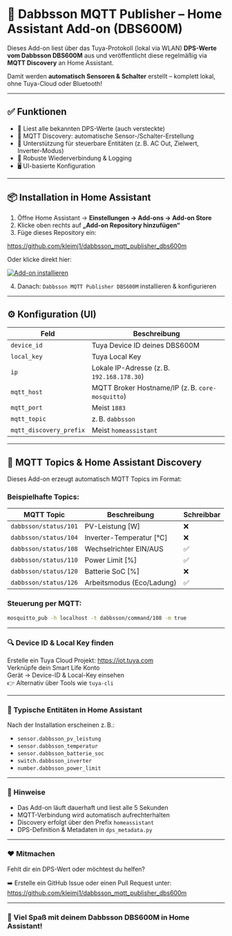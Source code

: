 # 🚀 Dabbsson MQTT Publisher – Home Assistant Add-on (DBS600M)

Dieses Add-on liest über das Tuya-Protokoll (lokal via WLAN) **DPS-Werte vom Dabbsson DBS600M** aus und veröffentlicht diese regelmäßig via **MQTT Discovery** an Home Assistant.

Damit werden **automatisch Sensoren & Schalter** erstellt – komplett lokal, ohne Tuya-Cloud oder Bluetooth!

---

## ✅ Funktionen

- 📡 Liest alle bekannten DPS-Werte (auch versteckte)
- 🔄 MQTT Discovery: automatische Sensor-/Schalter-Erstellung
- 🔧 Unterstützung für steuerbare Entitäten (z. B. AC Out, Zielwert, Inverter-Modus)
- 🧠 Robuste Wiederverbindung & Logging
- 🖥 UI-basierte Konfiguration

---

## 📦 Installation in Home Assistant

1. Öffne Home Assistant → **Einstellungen → Add-ons → Add-on Store**
2. Klicke oben rechts auf **„Add-on Repository hinzufügen“**
3. Füge dieses Repository ein:

https://github.com/kleimj1/dabbsson_mqtt_publisher_dbs600m

Oder klicke direkt hier:

[![Add-on installieren](https://my.home-assistant.io/badges/supervisor_add_addon_repository.svg)](https://my.home-assistant.io/redirect/supervisor_add_addon_repository/?repository_url=https://github.com/kleimj1/dabbsson_mqtt_publisher_dbs600m)

4. Danach: `Dabbsson MQTT Publisher DBS600M` installieren & konfigurieren

---

## ⚙️ Konfiguration (UI)

| Feld                   | Beschreibung                                  |
|------------------------|----------------------------------------------|
| `device_id`            | Tuya Device ID deines DBS600M                |
| `local_key`            | Tuya Local Key                               |
| `ip`                   | Lokale IP-Adresse (z. B. `192.168.178.30`)    |
| `mqtt_host`            | MQTT Broker Hostname/IP (z. B. `core-mosquitto`) |
| `mqtt_port`            | Meist `1883`                                 |
| `mqtt_topic`           | z. B. `dabbsson`                              |
| `mqtt_discovery_prefix`| Meist `homeassistant`                        |

---

## 📡 MQTT Topics & Home Assistant Discovery

Dieses Add-on erzeugt automatisch MQTT Topics im Format:

### **Beispielhafte Topics:**

| MQTT Topic                  | Beschreibung                   | Schreibbar |
|----------------------------|--------------------------------|------------|
| `dabbsson/status/101`      | PV-Leistung [W]                | ❌         |
| `dabbsson/status/104`      | Inverter-Temperatur [°C]       | ❌         |
| `dabbsson/status/108`      | Wechselrichter EIN/AUS         | ✅         |
| `dabbsson/status/110`      | Power Limit [%]                | ✅         |
| `dabbsson/status/120`      | Batterie SoC [%]               | ❌         |
| `dabbsson/status/126`      | Arbeitsmodus (Eco/Ladung)      | ✅         |

### Steuerung per MQTT:

```bash
mosquitto_pub -h localhost -t dabbsson/command/108 -m true
```

---

### 🔍 Device ID & Local Key finden

Erstelle ein Tuya Cloud Projekt: https://iot.tuya.com  
Verknüpfe dein Smart Life Konto  
Gerät → Device-ID & Local-Key einsehen  
👉 Alternativ über Tools wie `tuya-cli`

---

### 👀 Typische Entitäten in Home Assistant

Nach der Installation erscheinen z. B.:

- `sensor.dabbsson_pv_leistung`
- `sensor.dabbsson_temperatur`
- `sensor.dabbsson_batterie_soc`
- `switch.dabbsson_inverter`
- `number.dabbsson_power_limit`

---

### 🧠 Hinweise

- Das Add-on läuft dauerhaft und liest alle 5 Sekunden
- MQTT-Verbindung wird automatisch aufrechterhalten
- Discovery erfolgt über den Prefix `homeassistant`
- DPS-Definition & Metadaten in `dps_metadata.py`

---

### ❤️ Mitmachen

Fehlt dir ein DPS-Wert oder möchtest du helfen?

➡️ Erstelle ein GitHub Issue oder einen Pull Request unter:  
https://github.com/kleimj1/dabbsson_mqtt_publisher_dbs600m

---

### 🧠 Viel Spaß mit deinem Dabbsson DBS600M in Home Assistant!
